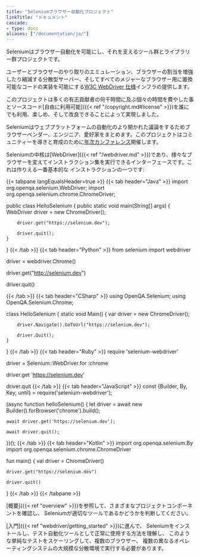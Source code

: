 ```yaml
---
title: "Seleniumブラウザー自動化プロジェクト"
linkTitle: "ドキュメント"
cascade:
- type: docs
aliases: ["/documentation/ja/"]
---
```


Seleniumはブラウザー自動化を可能にし、それを支えるツール群とライブラリー群プロジェクトです。

ユーザーとブラウザーのやり取りのエミュレーション、ブラウザーの割当を増強したり縮減する分散型サーバー、そしてすべてのメジャーなブラウザー用に置換可能なコードの実装を可能にする[W3C WebDriver 仕様](//www.w3.org/TR/webdriver/)インフラの提供します。

このプロジェクトは多くの有志貢献者の何千時間に及ぶ個々の時間を費やした事とソースコード[自由に利用可能]({{< ref "/copyright.md#license" >}})を誰にでも利用、楽しめ、そして改良できることによって実現しました。

Seleniumはウェブプラットフォームの自動化のより開かれた議論をするためブラウザーベンダー、エンジニア、愛好家をまとめます。このプロジェクトはコミュニティーを導きと育成のために[年次カンファレンス](//seleniumconf.com/)開催します。

Seleniumの中核は[WebDriver]({{< ref "/webdriver.md" >}})であり、様々なブラウザーを変えてインストラクション集を実行できるインターフェースです。これは作りえる一番基本的な
インストラクションの一つです:


{{< tabpane langEqualsHeader=true >}}
{{< tab header="Java" >}}
import org.openqa.selenium.WebDriver;
import org.openqa.selenium.chrome.ChromeDriver;

public class HelloSelenium {
    public static void main(String[] args) {
        WebDriver driver = new ChromeDriver();

        driver.get("https://selenium.dev");

        driver.quit();
    }
}
{{< /tab >}}
{{< tab header="Python" >}}
from selenium import webdriver


driver = webdriver.Chrome()

driver.get("http://selenium.dev")

driver.quit()

{{< /tab >}}
{{< tab header="CSharp" >}}
using OpenQA.Selenium;
using OpenQA.Selenium.Chrome;

class HelloSelenium {
    static void Main() {
        var driver = new ChromeDriver();

        driver.Navigate().GoToUrl("https://selenium.dev");

        driver.Quit();
    }
}
{{< /tab >}}
{{< tab header="Ruby" >}}
require 'selenium-webdriver'

driver = Selenium::WebDriver.for :chrome

driver.get 'https://selenium.dev'

driver.quit
{{< /tab >}}
{{< tab header="JavaScript" >}}
const {Builder, By, Key, until} = require('selenium-webdriver');

(async function helloSelenium() {
    let driver = await new Builder().forBrowser('chrome').build();

    await driver.get('https://selenium.dev');

    await driver.quit();
})();
{{< /tab >}}
{{< tab header="Kotlin" >}}
import org.openqa.selenium.By
import org.openqa.selenium.chrome.ChromeDriver

fun main() {
    val driver = ChromeDriver()

    driver.get("https://selenium.dev")

    driver.quit()
}
{{< /tab >}}
{{< /tabpane >}}



[概要]({{< ref "overview" >}})を参照して、さまざまなプロジェクトコンポーネントを確認し、
Seleniumが適切なツールであるかどうかを判断してください。

[入門]({{< ref "webdriver/getting_started" >}})に進んで、
Seleniumをインストールし、テスト自動化ツールとして正常に使用する方法を理解し、
このような単純なテストをスケーリングして、複数のブラウザー、
複数の異なるオペレーティングシステムの大規模な分散環境で実行する必要があります。



